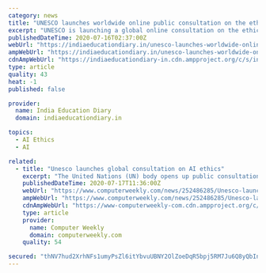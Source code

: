 ```yaml
---
category: news
title: "UNESCO launches worldwide online public consultation on the ethics of artificial intelligence"
excerpt: "UNESCO is launching a global online consultation on the ethics of artificial intelligence, to give everyone around the world the opportunity to participate in the work of its"
publishedDateTime: 2020-07-16T02:37:00Z
webUrl: "https://indiaeducationdiary.in/unesco-launches-worldwide-online-public-consultation-on-the-ethics-of-artificial-intelligence/"
ampWebUrl: "https://indiaeducationdiary.in/unesco-launches-worldwide-online-public-consultation-on-the-ethics-of-artificial-intelligence/?amp"
cdnAmpWebUrl: "https://indiaeducationdiary-in.cdn.ampproject.org/c/s/indiaeducationdiary.in/unesco-launches-worldwide-online-public-consultation-on-the-ethics-of-artificial-intelligence/?amp"
type: article
quality: 43
heat: -1
published: false

provider:
  name: India Education Diary
  domain: indiaeducationdiary.in

topics:
  - AI Ethics
  - AI

related:
  - title: "Unesco launches global consultation on AI ethics"
    excerpt: "The United Nations (UN) body opens up public consultation to help experts draft new global framework on AI ethics"
    publishedDateTime: 2020-07-17T11:36:00Z
    webUrl: "https://www.computerweekly.com/news/252486285/Unesco-launches-global-consultation-on-AI-ethics"
    ampWebUrl: "https://www.computerweekly.com/news/252486285/Unesco-launches-global-consultation-on-AI-ethics?amp=1"
    cdnAmpWebUrl: "https://www-computerweekly-com.cdn.ampproject.org/c/s/www.computerweekly.com/news/252486285/Unesco-launches-global-consultation-on-AI-ethics?amp=1"
    type: article
    provider:
      name: Computer Weekly
      domain: computerweekly.com
    quality: 54

secured: "thNV7hud2XrhNFs1umyPsZl6itYbvuUBNY2OlZoeDqR5bpj5RM7Ju6Q8yQbIniJO0TUspd09ZZ/mEF3EN4JiE5ZAHSFTUqbxoooqzzFVHWi/uzNg5Ni31HDgYOIYOED8ych/EtsekYxSd0nWRdYXPHUAMG3NCzXQCQ9ARtSL0AsTRJVYD7gAz4R09zg+nSNwnfmU/lOfl+ZyzOXiid5My18ViptCoaQo6Tu1i1WRAS+FaMjDi8CjuAMt984eiXXXQI+NR3UUAYWhlUu7M61vXDKKyow9icB/Icgom1xNZrGqrWzH3S0nsSYo5+CMXv7VTuadoHJk80wdtvf7+RqMlg==;vZhISqBiPbPbYXrG0sB49A=="
---
```


